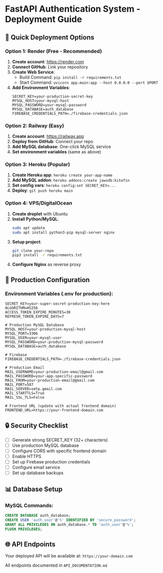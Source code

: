 # FastAPI Authentication System - Deployment Guide

## 🚀 Quick Deployment Options

### Option 1: Render (Free - Recommended)

1. **Create account**: https://render.com
2. **Connect GitHub**: Link your repository
3. **Create Web Service**:
   - Build Command: `pip install -r requirements.txt`
   - Start Command: `uvicorn app.main:app --host 0.0.0.0 --port $PORT`
4. **Add Environment Variables**:
   ```
   SECRET_KEY=your-production-secret-key
   MYSQL_HOST=your-mysql-host
   MYSQL_PASSWORD=your-mysql-password
   MYSQL_DATABASE=auth_database
   FIREBASE_CREDENTIALS_PATH=./firebase-credentials.json
   ```

### Option 2: Railway (Easy)

1. **Create account**: https://railway.app
2. **Deploy from GitHub**: Connect your repo
3. **Add MySQL database**: One-click MySQL service
4. **Set environment variables** (same as above)

### Option 3: Heroku (Popular)

1. **Create Heroku app**: `heroku create your-app-name`
2. **Add MySQL addon**: `heroku addons:create jawsdb:kitefin`
3. **Set config vars**: `heroku config:set SECRET_KEY=...`
4. **Deploy**: `git push heroku main`

### Option 4: VPS/DigitalOcean

1. **Create droplet** with Ubuntu
2. **Install Python/MySQL**: 
   ```bash
   sudo apt update
   sudo apt install python3-pip mysql-server nginx
   ```
3. **Setup project**:
   ```bash
   git clone your-repo
   pip3 install -r requirements.txt
   ```
4. **Configure Nginx** as reverse proxy

## 🔧 Production Configuration

### Environment Variables (.env for production):
```env
SECRET_KEY=your-super-secret-production-key-here
ALGORITHM=HS256
ACCESS_TOKEN_EXPIRE_MINUTES=30
REFRESH_TOKEN_EXPIRE_DAYS=7

# Production MySQL Database
MYSQL_HOST=your-production-mysql-host
MYSQL_PORT=3306
MYSQL_USER=your-mysql-user
MYSQL_PASSWORD=your-production-mysql-password
MYSQL_DATABASE=auth_database

# Firebase
FIREBASE_CREDENTIALS_PATH=./firebase-credentials.json

# Production Email
MAIL_USERNAME=your-production-email@gmail.com
MAIL_PASSWORD=your-app-specific-password
MAIL_FROM=your-production-email@gmail.com
MAIL_PORT=587
MAIL_SERVER=smtp.gmail.com
MAIL_STARTTLS=True
MAIL_SSL_TLS=False

# Frontend URL (update with actual frontend domain)
FRONTEND_URL=https://your-frontend-domain.com
```

## 🔒 Security Checklist

- [ ] Generate strong SECRET_KEY (32+ characters)
- [ ] Use production MySQL database
- [ ] Configure CORS with specific frontend domain
- [ ] Enable HTTPS
- [ ] Set up Firebase production credentials
- [ ] Configure email service
- [ ] Set up database backups

## 📊 Database Setup

### MySQL Commands:
```sql
CREATE DATABASE auth_database;
CREATE USER 'auth_user'@'%' IDENTIFIED BY 'secure_password';
GRANT ALL PRIVILEGES ON auth_database.* TO 'auth_user'@'%';
FLUSH PRIVILEGES;
```

## 🌐 API Endpoints

Your deployed API will be available at: `https://your-domain.com`

All endpoints documented in `API_DOCUMENTATION.md`
